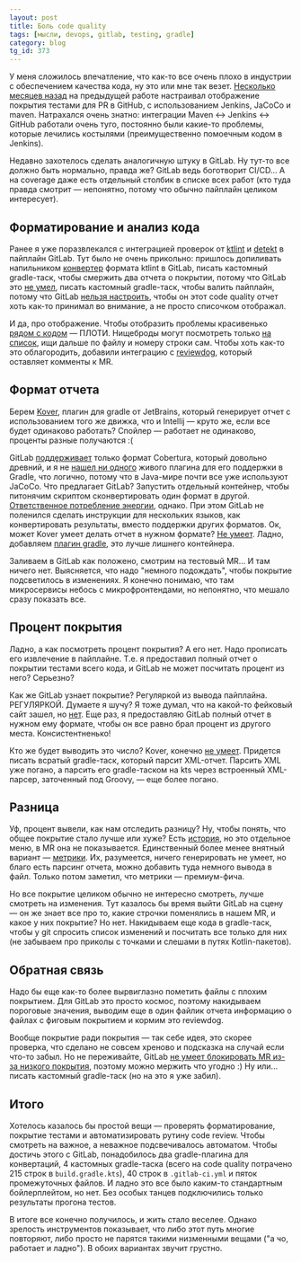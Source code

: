 ```yaml
---
layout: post
title: Боль code quality
tags: [мысли, devops, gitlab, testing, gradle]
category: blog
tg_id: 373
---
```

У меня сложилось впечатление, что как-то все очень плохо в индустрии с обеспечением качества кода, ну это или мне так везет.
[Несколько месяцев назад](/2022/04/12/jenkins-debug.html) на предыдущей работе настраивал отображение покрытия тестами для PR в GitHub, с использованием Jenkins, JaCoCo и maven. Натрахался очень знатно: интеграции Maven ↔ Jenkins ↔ GitHub работали очень туго, постоянно были какие-то проблемы, которые лечились костылями (преимущественно помоечным кодом в Jenkins). 

Недавно захотелось сделать аналогичную штуку в GitLab. Ну тут-то все должно быть нормально, правда же? GitLab ведь боготворит CI/CD... А на сoverage даже есть отдельный столбик в списке всех работ (кто туда правда смотрит — непонятно, потому что обычно пайплайн целиком интересует).

## Форматирование и анализ кода

Ранее я уже поразвлекался с интеграцией проверок от [ktlint](https://github.com/pinterest/ktlint) и [detekt](https://detekt.dev/) в пайплайн GitLab. Тут было не очень прикольно: пришлось допиливать напильником [конвертер](https://github.com/AlgirdasPundzius/ktlint-codequality) формата ktlint в GitLab, писать кастомный gradle-таск, чтобы смержить два отчета о покрытии, потому что GitLab это [не умел](https://gitlab.com/gitlab-org/gitlab/-/issues/9014#note_1176984943), писать кастомный gradle-таск, чтобы валить пайплайн, потому что GitLab [нельзя настроить](https://gitlab.com/gitlab-org/gitlab/-/issues/34982), чтобы он этот code quality отчет хоть как-то принимал во внимание, а не просто списочком отображал.

И да, про отображение. Чтобы отобразить проблемы красивенько [рядом с кодом](https://docs.gitlab.com/ee/ci/testing/code_quality.html#merge-request-changes-view) — ПЛОТИ. Нищеброды могут посмотреть только [на список](https://docs.gitlab.com/ee/ci/testing/code_quality.html#merge-request-widget), ищи дальше по файлу и номеру строки сам. Чтобы хоть как-то это облагородить, добавили интеграцию с [reviewdog](https://github.com/reviewdog/reviewdog), который оставляет комменты к MR.

## Формат отчета

Берем [Kover](https://github.com/Kotlin/kotlinx-kover), плагин для gradle от JetBrains, который генерирует отчет с использованием того же движка, что и Intellij — круто же, если все будет одинаково работать? Спойлер — работает не одинаково, проценты разные получаются :(

GitLab [поддерживает](https://docs.gitlab.com/ee/ci/testing/test_coverage_visualization.html#how-test-coverage-visualization-works) только формат Cobertura, который довольно древний, и я не [нашел ни одного](https://plugins.gradle.org/search?term=cobertura) живого плагина для его поддержки в Gradle, что логично, потому что в Java-мире почти все уже используют JaCoCo. Что предлагает GitLab? Запустить отдельный контейнер, чтобы питонячим скриптом сконвертировать один формат в другой. [Ответственное потребление энергии](https://about.gitlab.com/handbook/environmental-sustainability/), однако. При этом GitLab не поленился сделать инструкции для нескольких языков, как конвертировать результаты, вместо поддержки других форматов. Ок, может Kover умеет делать отчет в нужном формате? [Не умеет](https://github.com/Kotlin/kotlinx-kover/issues/67). Ладно, добавляем [плагин gradle](https://github.com/razvn/jacoco-to-cobertura-gradle-plugin), это лучше лишнего контейнера.

Заливаем в GitLab как положено, смотрим на тестовый MR... И там ничего нет. Выясняется, что надо "немного подождать", чтобы покрытие подсветилось в изменениях. Я конечно понимаю, что там микросервисы небось с микрофронтендами, но непонятно, что мешало сразу показать все.

## Процент покрытия

Ладно, а как посмотреть процент покрытия? А его нет. Надо прописать его извлечение в пайплайне. Т.е. я предоставил полный отчет о покрытии тестами всего кода, и GitLab не может посчитать процент из него? Серьезно?

Как же GitLab узнает покрытие? Регуляркой из вывода пайплайна. РЕГУЛЯРКОЙ. Думаете я шучу? Я тоже думал, что на какой-то фейковый сайт зашел, но [нет](https://docs.gitlab.com/ee/ci/pipelines/settings.html#add-test-coverage-results-using-coverage-keyword). Еще раз, я предоставляю GitLab полный отчет в нужном ему формате, чтобы он все равно брал процент из другого места. Консистентненько! 

Кто же будет выводить это число? Kover, конечно [не умеет](https://github.com/Kotlin/kotlinx-kover/issues/229). Придется писать всратый gradle-таск, который парсит XML-отчет. Парсить XML уже погано, а парсить его gradle-таском на kts через встроенный XML-парсер, заточенный под Groovy, — еще более погано.

## Разница

Уф, процент вывели, как нам отследить разницу? Ну, чтобы понять, что общее покрытие стало лучше или хуже? Есть [история](https://docs.gitlab.com/ee/ci/pipelines/settings.html#view-code-coverage-history), но это отдельное меню, в MR она не показывается. Единственный более менее внятный вариант — [метрики](https://docs.gitlab.com/ee/ci/testing/metrics_reports.html#metrics-reports). Их, разумеется, ничего генерировать не умеет, но благо есть парсинг отчета, можно добавить туда немного вывода в файл. Только потом заметил, что метрики — премиум-фича. 

Но все покрытие целиком обычно не интересно смотреть, лучше смотреть на изменения. Тут казалось бы время выйти GitLab на сцену — он же знает все про то, какие строчки поменялись в нашем MR, и какое у них покрытие? Но нет. Накидываем еще кода в gradle-таск, чтобы у git спросить список изменений и посчитать все только для них (не забываем про приколы с точками и слешами в путях Kotlin-пакетов).

## Обратная связь

Надо бы еще как-то более вырвиглазно пометить файлы с плохим покрытием. Для GitLab это просто космос, поэтому накидываем пороговые значения, выводим еще в один файлик отчета информацию о файлах с фиговым покрытием и кормим это reviewdog.

Вообще покрытие ради покрытия — так себе идея, это скорее проверка, что сделано не совсем хреново и подсказка на случай если что-то забыл. Но не переживайте, GitLab [не умеет блокировать MR из-за низкого покрытия](https://gitlab.com/gitlab-org/gitlab/-/issues/6284), поэтому можно мержить что угодно :) Ну или... писать кастомный gradle-таск (но на это я уже забил).

## Итого

Хотелось казалось бы простой вещи — проверять форматирование, покрытие тестами и автоматизировать рутину code review. Чтобы смотреть на важное, а неважное подсвечивалось автоматом. Чтобы достичь этого с GitLab, понадобилось два gradle-плагина для конвертаций, 4 кастомных gradle-таска (всего на code quality потрачено 215 строк в `build.gradle.kts`), 40 строк в `.gitlab-ci.yml` и пяток промежуточных файлов. И ладно это все было каким-то стандартным бойлерплейтом, но нет. Без особых танцев подключились только результаты прогона тестов.

В итоге все конечно получилось, и жить стало веселее. Однако зрелость инструментов показывает, что либо этот путь многие повторяют, либо просто не парятся такими низменными вещами ("а чо, работает и ладно"). В обоих вариантах звучит грустно.


